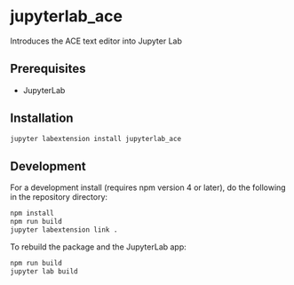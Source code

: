 # jupyterlab_ace

Introduces the ACE text editor into Jupyter Lab


## Prerequisites

* JupyterLab

## Installation

```bash
jupyter labextension install jupyterlab_ace
```

## Development

For a development install (requires npm version 4 or later), do the following in the repository directory:

```bash
npm install
npm run build
jupyter labextension link .
```

To rebuild the package and the JupyterLab app:

```bash
npm run build
jupyter lab build
```

